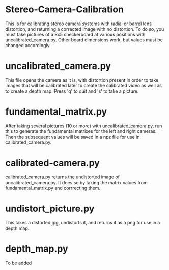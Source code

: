 # Stereo-Camera-Calibration
This is for calibrating stereo camera systems with radial or barrel lens distortion, and returning a corrected image with no distortion. To do so, you must take pictures of a 8x5 checkerboard at various positions with uncalibrated_camera.py. Other board dimensions work, but values must be changed accordingly. 

# uncalibrated_camera.py
This file opens the camera as it is, with distortion present in order to take images that will be calibrated later to create the calibrated video as well as to create a depth map. Press 'q' to quit and 's' to take a picture.

# fundamental_matrix.py
After taking several pictures (10 or more) with uncalibrated_camera.py, run this to generate the fundamental matrixes for the left and right cameras. Then the subsequent values
will be saved in a npz file for use in calibrated_camera.py.

# calibrated-camera.py
calibrated_camera.py returns the undistorted image of uncalibrated_camera.py. It does so by taking the matrix values from fundamental_matrix.py and corrrecting them.

# undistort_picture.py
This takes a distorted jpg, undistorts it, and returns it as a png for use in a depth map.

# depth_map.py
To be added
